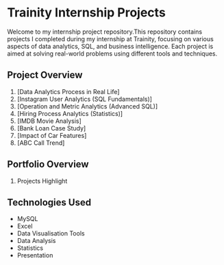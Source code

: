 # Trainity Internship Projects

Welcome to my internship project repository.This repository contains projects I completed during my internship at Trainity, focusing on various aspects of data analytics, SQL, and business intelligence. Each project is aimed at solving real-world problems using different tools and techniques.

## Project Overview

1. [Data Analytics Process in Real Life]
2. [Instagram User Analytics (SQL Fundamentals)]
3. [Operation and Metric Analytics (Advanced SQL)]
4. [Hiring Process Analytics (Statistics)]
5. [IMDB Movie Analysis]
6. [Bank Loan Case Study]
7. [Impact of Car Features]
8. [ABC Call Trend]

## Portfolio Overview

1. Projects Highlight

## Technologies Used

- MySQL
- Excel
- Data Visualisation Tools
- Data Analysis
- Statistics
- Presentation
